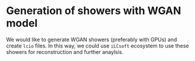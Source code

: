 # Generation of showers with WGAN model

We would like to generate WGAN showers (preferably with GPUs) and create `lcio` files. In this way, we could use `iLCsoft` ecosystem to use these showers for reconstruction and further anaylsis.

